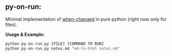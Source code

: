 ## py-on-run:

Minimal implementation of [when-changed](https://github.com/joh/when-changed) in pure python (right now only for files).

**Usage & Example:**

```python
python py-on-run.py [FILE] [COMMAND TO RUN]
python py-on-run.py notes.md "md-to-html notes.md"
```